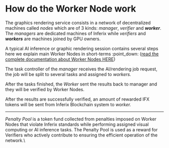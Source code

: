 # How do the Worker Node work

The graphics rendering service consists in a network of decentralized machines called _nodes_ which are of 3 kinds: _manager_, _verifier_ and _**worker**_. The _managers_ are dedicated machines of Inferix while _verifiers_ and _**workers**_ are machines joined by GPU owners.

A typical AI inference or graphic rendering session contains several steps here we explain main Worker Nodes in short-terms :point\_down: ([read the complete documentation about Worker Nodes HERE](../../inferix-whitepaper/decentralized-visual-computing/worker-node.md))

The task controller of the _manager_ receives the AI/rendering job request, the job will be split to several tasks and assigned to _workers._

After the tasks finished, the _Worker_ sent the results back to manager and they will be verified by Worker Nodes.

After the results are successfully verified, an amount of rewarded IFX tokens will be sent from Inferix Blockchain system to _worker._

***

_Penalty Pool_ is a token fund collected from penalties imposed on Worker Nodes that violate Inferix standards while performing assigned visual computing or AI inference tasks. The Penalty Pool is used as a reward for Verifiers who actively contribute to ensuring the efficient operation of the network.\
